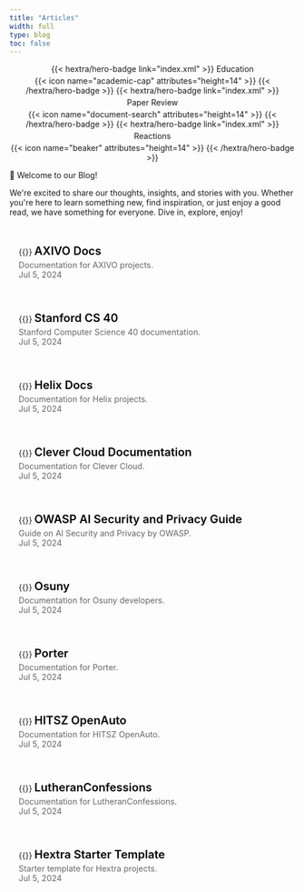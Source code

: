 ```yaml
---
title: "Articles"
width: full
type: blog
toc: false
---
```


<div style="text-align: center; margin-top: 0.4em; display: flex; flex-wrap: wrap; gap: 4px; justify-content: center; align-items: center;">
{{< hextra/hero-badge link="index.xml" >}}
  <span>Education</span>
  {{< icon name="academic-cap" attributes="height=14" >}}
{{< /hextra/hero-badge >}}
{{< hextra/hero-badge link="index.xml" >}}
  <span>Paper Review</span>
  {{< icon name="document-search" attributes="height=14" >}}
{{< /hextra/hero-badge >}}
{{< hextra/hero-badge link="index.xml" >}}
  <span>Reactions</span>
  {{< icon name="beaker" attributes="height=14" >}}
{{< /hextra/hero-badge >}}
</div>

<p class="hx-mb-4 hx-text-center hx-text-lg hx-text-gray-500 dark:hx-text-gray-400">
👋 Welcome to our Blog!
</p>

<p class="hx-mb-8 hx-text-center hx-text-lg hx-text-gray-500 dark:hx-text-gray-400">
We're excited to share our thoughts, insights, and stories with you. Whether you're here to learn something new, find inspiration, or just enjoy a good read, we have something for everyone. Dive in, explore, enjoy!
</p>

<style>
.cards {
  display: grid;
  grid-template-columns: repeat(auto-fill, minmax(250px, 1fr)); /* Two columns layout */
  gap: 1rem;
  margin-top: 1.5rem; /* Add margin to create space between the header and the cards */
}

.card {
  position: relative;
  border-radius: 15px;
  overflow: hidden;
  padding: 1rem;
  text-align: left; /* Align content to the left */
  background: transparent; /* Transparent background */
  cursor: pointer; /* Change cursor to pointer to indicate it's clickable */
  transition: transform 0.3s ease, box-shadow 0.3s ease, background-color 0.3s ease; /* Add transition effects */
}

.card img {
  user-select: none;
  width: 100%;
  object-fit: cover;
  aspect-ratio: 16/9;
  transition: transform 0.3s ease, box-shadow 0.3s ease;
  margin-bottom: 1rem; /* Add more space below the image */
}

.card-title {
  margin: 0.5rem 0 0; /* Adjust spacing for the title */
  transition: background-size 0.3s ease;
  color: #000; /* Title color in light mode */
  position: relative;
  font-size: 1.25rem;
  font-weight: 600;
  display: inline-block;
  background-image: linear-gradient(transparent 50%, rgba(173, 216, 230, 1) 50%);
  background-position: 0 60%; /* Adjust position to embed halfway through the text */
  background-size: 0 40%; /* Initial background size to 0 width */
  background-repeat: no-repeat;
}

.card:hover {
  background-color: rgba(173, 216, 230, 0.2); /* Subtle highlight effect on hover */
}

.card:hover .card-title {
  background-size: 100% 40%; /* Full width underline on hover */
}

.card-body {
  padding-top: 0; /* Remove top padding */
  text-align: left; /* Align content to the left */
}

.card-date {
  margin: 0.25rem 0 0; /* Adjust spacing for the date */
  color: #666; /* Date color */
  font-size: 0.9rem; /* Slightly smaller font size */
}

.card-description {
  margin: 0.25rem 0 0; /* Adjust spacing for the description */
  color: #666; /* Description color */
  font-size: 0.9rem; /* Slightly smaller font size */
}

.dark .card-date, .dark .card-description {
  color: #aaa; /* Date and description color for dark mode */
}

a.card-link {
  text-decoration: none;
  color: inherit;
  display: block;
}

.group:hover .card-title {
  background-size: 100% 40%; /* Full width underline on hover for the entire group */
}
</style>

<div class="cards">
  <a href="https://github.com/axivo/website" class="card card-link">
    <div class="card-body">
      {{<figure-dynamic-toggle
        dark-src="https://github.com/imfing/hextra/assets/19806136/f22f0710-23a0-430b-8bad-616283b8a3e5"
        light-src="https://github.com/imfing/hextra/assets/19806136/f22f0710-23a0-430b-8bad-616283b8a3e5"
        title=""
        width="350"
        height="200"
      >}}
      <h2 class="card-title">AXIVO Docs</h2>
      <p class="card-description">Documentation for AXIVO projects.</p>
      <time class="card-date" datetime="2024-07-05">Jul 5, 2024</time>
    </div>
  </a>
  <a href="https://github.com/infracourse/web" class="card card-link">
    <div class="card-body">
      {{<figure-dynamic-toggle
        dark-src="https://github.com/imfing/hextra/assets/5097752/8c29470b-3994-41c8-be9a-5b41476e6f3c"
        light-src="https://github.com/imfing/hextra/assets/5097752/8c29470b-3994-41c8-be9a-5b41476e6f3c"
        title=""
        width="350"
        height="200"
      >}}
      <h2 class="card-title">Stanford CS 40</h2>
      <p class="card-description">Stanford Computer Science 40 documentation.</p>
      <time class="card-date" datetime="2024-07-05">Jul 5, 2024</time>
    </div>
  </a>
  <a href="https://github.com/helixml/docs" class="card card-link">
    <div class="card-body">
      {{<figure-dynamic-toggle
        dark-src="https://github.com/imfing/hextra/assets/5097752/78045af0-4922-4358-ae73-624770909db6"
        light-src="https://github.com/imfing/hextra/assets/5097752/78045af0-4922-4358-ae73-624770909db6"
        title=""
        width="350"
        height="200"
      >}}
      <h2 class="card-title">Helix Docs</h2>
      <p class="card-description">Documentation for Helix projects.</p>
      <time class="card-date" datetime="2024-07-05">Jul 5, 2024</time>
    </div>
  </a>
  <a href="https://developers.clever-cloud.com/" class="card card-link">
    <div class="card-body">
      {{<figure-dynamic-toggle
        dark-src="https://cellar-c2.services.clever-cloud.com/documentation/doc-screenshot.png"
        light-src="https://cellar-c2.services.clever-cloud.com/documentation/doc-screenshot.png"
        title=""
        width="350"
        height="200"
      >}}
      <h2 class="card-title">Clever Cloud Documentation</h2>
      <p class="card-description">Documentation for Clever Cloud.</p>
      <time class="card-date" datetime="2024-07-05">Jul 5, 2024</time>
    </div>
  </a>
  <a href="https://owaspai.org/" class="card card-link">
    <div class="card-body">
      {{<figure-dynamic-toggle
        dark-src="https://github.com/imfing/hextra/assets/5097752/fbb1d3a5-a0e8-4cfc-88cf-3523b0176c89"
        light-src="https://github.com/imfing/hextra/assets/5097752/fbb1d3a5-a0e8-4cfc-88cf-3523b0176c89"
        title=""
        width="350"
        height="200"
      >}}
      <h2 class="card-title">OWASP AI Security and Privacy Guide</h2>
      <p class="card-description">Guide on AI Security and Privacy by OWASP.</p>
      <time class="card-date" datetime="2024-07-05">Jul 5, 2024</time>
    </div>
  </a>
  <a href="https://developers.osuny.org" class="card card-link">
    <div class="card-body">
      {{<figure-dynamic-toggle
        dark-src="https://raw.githubusercontent.com/noesya/osuny-developers/main/static/images/showcase-hextra/screenshot.png"
        light-src="https://raw.githubusercontent.com/noesya/osuny-developers/main/static/images/showcase-hextra/screenshot.png"
        title=""
        width="350"
        height="200"
      >}}
      <h2 class="card-title">Osuny</h2>
      <p class="card-description">Documentation for Osuny developers.</p>
      <time class="card-date" datetime="2024-07-05">Jul 5, 2024</time>
    </div>
  </a>
  <a href="https://porter.sh/" class="card card-link">
    <div class="card-body">
      {{<figure-dynamic-toggle
        dark-src="https://github.com/imfing/hextra/assets/5097752/401abc3a-b4c3-4336-b95a-a6dd9afbc1de"
        light-src="https://github.com/imfing/hextra/assets/5097752/401abc3a-b4c3-4336-b95a-a6dd9afbc1de"
        title=""
        width="350"
        height="200"
      >}}
      <h2 class="card-title">Porter</h2>
      <p class="card-description">Documentation for Porter.</p>
      <time class="card-date" datetime="2024-07-05">Jul 5, 2024</time>
    </div>
  </a>
  <a href="https://hoa.moe/" class="card card-link">
    <div class="card-body">
      {{<figure-dynamic-toggle
        dark-src="https://raw.githubusercontent.com/HITSZ-OpenAuto/hoa.moe/main/static/images/showcase-new.png"
        light-src="https://raw.githubusercontent.com/HITSZ-OpenAuto/hoa.moe/main/static/images/showcase-new.png"
        title=""
        width="350"
        height="200"
      >}}
      <h2 class="card-title">HITSZ OpenAuto</h2>
      <p class="card-description">Documentation for HITSZ OpenAuto.</p>
      <time class="card-date" datetime="2024-07-05">Jul 5, 2024</time>
    </div>
  </a>
  <a href="https://lutheranconfessions.org/" class="card card-link">
    <div class="card-body">
      {{<figure-dynamic-toggle
        dark-src="https://github.com/imfing/hextra/assets/5097752/ad6625e4-88cd-4cad-b102-5399997d0359"
        light-src="https://github.com/imfing/hextra/assets/5097752/ad6625e4-88cd-4cad-b102-5399997d0359"
        title=""
        width="350"
        height="200"
      >}}
      <h2 class="card-title">LutheranConfessions</h2>
      <p class="card-description">Documentation for LutheranConfessions.</p>
      <time class="card-date" datetime="2024-07-05">Jul 5, 2024</time>
    </div>
  </a>
  <a href="https://github.com/imfing/hextra-starter-template/" class="card card-link">
    <div class="card-body">
      {{<figure-dynamic-toggle
        dark-src="https://user-images.githubusercontent.com/5097752/263551418-c403b9a9-a76c-47a6-8466-513d772ef0b7.jpg"
        light-src="https://user-images.githubusercontent.com/5097752/263551418-c403b9a9-a76c-47a6-8466-513d772ef0b7.jpg"
        title=""
        width="350"
        height="200"
      >}}
      <h2 class="card-title">Hextra Starter Template</h2>
      <p class="card-description">Starter template for Hextra projects.</p>
      <time class="card-date" datetime="2024-07-05">Jul 5, 2024</time>
    </div>
  </a>
</div>












